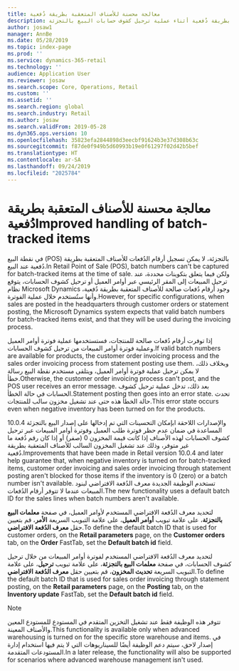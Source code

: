 ```yaml
---
title: معالجة محسنة للأصناف المتعقبة بطريقة دُفعية
description: يصف هذا الموضوع التحسينات التي تم إدخالها على معالجة الدُفعات للأصناف المتعقبة بطريقة دُفعية أثناء عملية ترحيل كشوف حسابات البيع بالتجزئة.
author: josaw1
manager: AnnBe
ms.date: 05/28/2019
ms.topic: index-page
ms.prod: ''
ms.service: dynamics-365-retail
ms.technology: ''
audience: Application User
ms.reviewer: josaw
ms.search.scope: Core, Operations, Retail
ms.custom: ''
ms.assetid: ''
ms.search.region: global
ms.search.industry: Retail
ms.author: josaw
ms.search.validFrom: 2019-05-28
ms.dyn365.ops.version: 10
ms.openlocfilehash: 35823efa2844898d3eecbf91624b3e37d308b63c
ms.sourcegitcommit: f87de0f949b5d60993b19e0f61297f02d42b5bef
ms.translationtype: HT
ms.contentlocale: ar-SA
ms.lasthandoff: 09/24/2019
ms.locfileid: "2025784"
---
```

# <a name="improved-handling-of-batch-tracked-items"></a><span data-ttu-id="11978-103">معالجة محسنة للأصناف المتعقبة بطريقة دُفعية</span><span class="sxs-lookup"><span data-stu-id="11978-103">Improved handling of batch-tracked items</span></span>

<span data-ttu-id="11978-104">في نقطة البيع (POS) بالتجزئة، لا يمكن تسجيل أرقام الدُفعات للأصناف المتعقبة بطريقة دُفعية عند البيع.</span><span class="sxs-lookup"><span data-stu-id="11978-104">In Retail Point of Sale (POS), batch numbers can't be captured for batch-tracked items at the time of sale.</span></span> <span data-ttu-id="11978-105">ولكن فيما يتعلق بتكوينات محددة، عند ترحيل المبيعات إلى المقر الرئيسي عبر أوامر العميل أو ترحيل كشوف الحسابات، يتوقع نظام Microsoft Dynamics وجود أرقام دُفعات صالحة للأصناف المتعقبة بطريقة دُفعية، وأنها ستُستخدم خلال عملية الفوترة.</span><span class="sxs-lookup"><span data-stu-id="11978-105">However, for specific configurations, when sales are posted in the headquarters through customer orders or statement posting, the Microsoft Dynamics system expects that valid batch numbers for batch-tracked items exist, and that they will be used during the invoicing process.</span></span>

<span data-ttu-id="11978-106">إذا توفرت أرقام دُفعات صالحة للمنتجات، فستستخدمها عملية فوترة أوامر العميل وعملية فوترة أوامر المبيعات من ترحيل كشوف الحسابات.</span><span class="sxs-lookup"><span data-stu-id="11978-106">If valid batch numbers are available for products, the customer order invoicing process and the sales order invoicing process from statement posting use them.</span></span> <span data-ttu-id="11978-107">وبخلاف ذلك، لا يمكن ترحيل عملية فوترة أوامر العميل، ويتلقى مستخدم نقطة البيع رسالة خطأ.</span><span class="sxs-lookup"><span data-stu-id="11978-107">Otherwise, the customer order invoicing process can't post, and the POS user receives an error message.</span></span> <span data-ttu-id="11978-108">بعد ذلك، تدخل عملية ترحيل كشوف الحسابات في حالة الخطأ.</span><span class="sxs-lookup"><span data-stu-id="11978-108">Statement posting then goes into an error state.</span></span> <span data-ttu-id="11978-109">تحدث حالة الخطأ هذه حتى عند تشغيل مخزون سالب للمنتجات.</span><span class="sxs-lookup"><span data-stu-id="11978-109">This error state occurs even when negative inventory has been turned on for the products.</span></span>

<span data-ttu-id="11978-110">بإمكان التحسينات التي تم إدخالها على إصدار البيع بالتجزئة 10.0.4l والإصدارات اللاحقة المساعدة في ضمان عدم حظر فوترة طلب العميل وفوترة أوامر المبيعات عبر ترحيل كشوف الحسابات لهذه الأصناف إذا كانت قيمة المخزون 0 (صفر) أو إذا كان رقم دُفعة ما غير متوفر، وذلك عند تشغيل المخزون السالب للأصناف المتعقبة بطريقة دُفعية.</span><span class="sxs-lookup"><span data-stu-id="11978-110">Improvements that have been made in Retail version 10.0.4 and later help guarantee that, when negative inventory is turned on for batch-tracked items, customer order invoicing and sales order invoicing through statement posting aren't blocked for those items if the inventory is 0 (zero) or a batch number isn't available.</span></span> <span data-ttu-id="11978-111">تستخدم الوظيفة الجديدة معرف الدُفعة الافتراضي لبنود المبيعات عندما لا تتوفر أرقام الدُفعات.</span><span class="sxs-lookup"><span data-stu-id="11978-111">The new functionality uses a default batch ID for the sales lines when batch numbers aren't available.</span></span>

<span data-ttu-id="11978-112">لتحديد معرف الدُفعة الافتراضي المستخدم لأوامر العميل، في صفحة **معلمات البيع بالتجزئة**، على علامة تبويب **أوامر العميل**، على علامة التبويب السريعة **الأمر**، قم بتعيين حقل **معرف الدُفعة الافتراضي**.</span><span class="sxs-lookup"><span data-stu-id="11978-112">To define the default batch ID that is used for customer orders, on the **Retail parameters** page, on the **Customer orders** tab, on the **Order** FastTab, set the **Default batch id** field.</span></span>

<span data-ttu-id="11978-113">لتحديد معرف الدُفعة الافتراضي المستخدم لفوترة أوامر المبيعات من خلال ترحيل كشوف الحسابات، في صفحة **معلمات البيع بالتجزئة**، على علامة تبويب **ترحيل**، على علامة التبويب السريعة **تحديث المخزون**، قم بتعيين حقل **معرف الدُفعة الافتراضي**.</span><span class="sxs-lookup"><span data-stu-id="11978-113">To define the default batch ID that is used for sales order invoicing through statement posting, on the **Retail parameters** page, on the **Posting** tab, on the **Inventory update** FastTab, set the **Default batch id** field.</span></span>

> [!NOTE]
> <span data-ttu-id="11978-114">تتوفر هذه الوظيفة فقط عند تشغيل التخزين المتقدم في المستودع للمستودع المعين والأصناف المعينة.</span><span class="sxs-lookup"><span data-stu-id="11978-114">This functionality is available only when advanced warehousing is turned on for the specific store warehouse and items.</span></span> <span data-ttu-id="11978-115">في إصدار لاحق، سيتم دعم الوظيفة أيضًا للسيناريوهات التي لا يتم فيها استخدام إدارة المستودعات المتقدمة.</span><span class="sxs-lookup"><span data-stu-id="11978-115">In a later release, the functionality will also be supported for scenarios where advanced warehouse management isn't used.</span></span>
